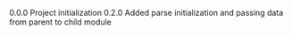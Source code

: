 0.0.0 Project initialization
0.2.0 Added parse initialization and passing data from parent to child module
